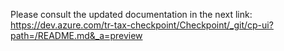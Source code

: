 Please consult the updated documentation in the next link: https://dev.azure.com/tr-tax-checkpoint/Checkpoint/_git/cp-ui?path=/README.md&_a=preview